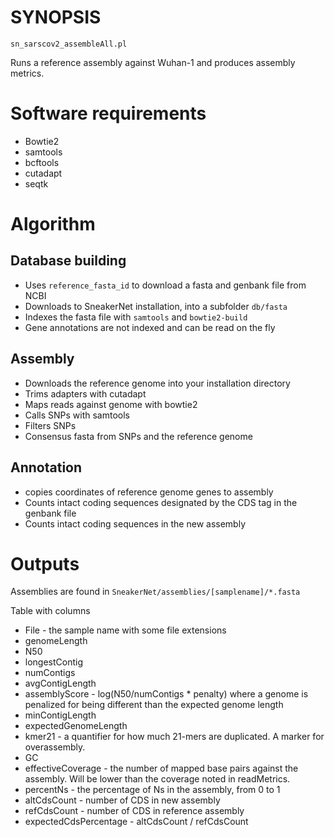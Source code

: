 # SYNOPSIS

`sn_sarscov2_assembleAll.pl`

Runs a reference assembly against Wuhan-1
and produces assembly metrics.

# Software requirements

* Bowtie2
* samtools
* bcftools
* cutadapt
* seqtk

# Algorithm

## Database building

* Uses `reference_fasta_id` to download a fasta and genbank file from NCBI
* Downloads to SneakerNet installation, into a subfolder `db/fasta`
* Indexes the fasta file with `samtools` and `bowtie2-build`
* Gene annotations are not indexed and can be read on the fly

## Assembly

* Downloads the reference genome into your installation directory
* Trims adapters with cutadapt
* Maps reads against genome with bowtie2
* Calls SNPs with samtools
* Filters SNPs
* Consensus fasta from SNPs and the reference genome

## Annotation

* copies coordinates of reference genome genes to assembly
* Counts intact coding sequences designated by the CDS tag in the genbank file
* Counts intact coding sequences in the new assembly

# Outputs

Assemblies are found in `SneakerNet/assemblies/[samplename]/*.fasta`

Table with columns

* File - the sample name with some file extensions
* genomeLength
* N50
* longestContig
* numContigs
* avgContigLength
* assemblyScore - log(N50/numContigs * penalty) where a genome is penalized for being different than the expected genome length
* minContigLength
* expectedGenomeLength
* kmer21 - a quantifier for how much 21-mers are duplicated. A marker for overassembly.
* GC
* effectiveCoverage - the number of mapped base pairs against the assembly. Will be lower than the coverage noted in readMetrics.
* percentNs - the percentage of Ns in the assembly, from 0 to 1
* altCdsCount - number of CDS in new assembly
* refCdsCount - number of CDS in reference assembly
* expectedCdsPercentage - altCdsCount / refCdsCount


